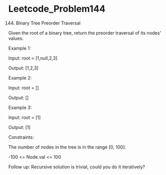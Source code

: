 # Leetcode_Problem144

144. Binary Tree Preorder Traversal

Given the root of a binary tree, return the preorder traversal of its nodes' values.

 
Example 1:


Input: root = [1,null,2,3]


Output: [1,2,3]



Example 2:



Input: root = []


Output: []


Example 3:


Input: root = [1]



Output: [1]
 

Constraints:

The number of nodes in the tree is in the range [0, 100].




-100 <= Node.val <= 100
 


Follow up: Recursive solution is trivial, could you do it iteratively?
